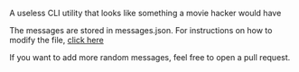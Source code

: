 A useless CLI utility that looks like something a movie hacker would have 

The messages are stored in messages.json. For instructions on how to modify the file, [click here](Messages.md)

If you want to add more random messages, feel free to open a pull request.
